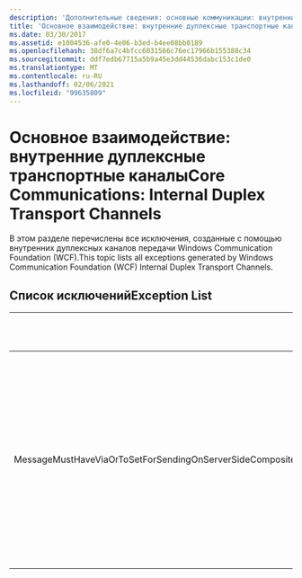 ```yaml
---
description: 'Дополнительные сведения: основные коммуникации: внутренние дуплексные каналы передачи'
title: 'Основное взаимодействие: внутренние дуплексные транспортные каналы'
ms.date: 03/30/2017
ms.assetid: e1004536-afe0-4e06-b3ed-b4ee08bb0189
ms.openlocfilehash: 38df6a7c4bfcc6031566c76ec17966b155388c34
ms.sourcegitcommit: ddf7edb67715a5b9a45e3dd44536dabc153c1de0
ms.translationtype: MT
ms.contentlocale: ru-RU
ms.lasthandoff: 02/06/2021
ms.locfileid: "99635809"
---
```

# <a name="core-communications-internal-duplex-transport-channels"></a><span data-ttu-id="b6839-103">Основное взаимодействие: внутренние дуплексные транспортные каналы</span><span class="sxs-lookup"><span data-stu-id="b6839-103">Core Communications: Internal Duplex Transport Channels</span></span>

<span data-ttu-id="b6839-104">В этом разделе перечислены все исключения, созданные с помощью внутренних дуплексных каналов передачи Windows Communication Foundation (WCF).</span><span class="sxs-lookup"><span data-stu-id="b6839-104">This topic lists all exceptions generated by Windows Communication Foundation (WCF) Internal Duplex Transport Channels.</span></span>  
  
## <a name="exception-list"></a><span data-ttu-id="b6839-105">Список исключений</span><span class="sxs-lookup"><span data-stu-id="b6839-105">Exception List</span></span>  
  
|<span data-ttu-id="b6839-106">Код ресурса</span><span class="sxs-lookup"><span data-stu-id="b6839-106">Resource Code</span></span>|<span data-ttu-id="b6839-107">Строка ресурса</span><span class="sxs-lookup"><span data-stu-id="b6839-107">Resource String</span></span>|  
|-------------------|---------------------|  
|<span data-ttu-id="b6839-108">MessageMustHaveViaOrToSetForSendingOnServerSideCompositeDuplexChannels</span><span class="sxs-lookup"><span data-stu-id="b6839-108">MessageMustHaveViaOrToSetForSendingOnServerSideCompositeDuplexChannels</span></span>|<span data-ttu-id="b6839-109">Для отправки сообщений через составные дуплексные серверные каналы сообщение должно иметь свойство Via или заголовок To.</span><span class="sxs-lookup"><span data-stu-id="b6839-109">To send a message on server composite duplex channels, the message must have either the 'Via' property or the 'To' header set.</span></span>|
